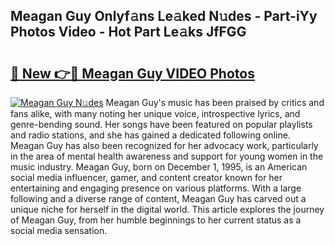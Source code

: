## Meagan Guy Onlyf𝚊ns Le𝚊ked N𝚞des - Part-iYy Photos Video - Hot Part Le𝚊ks JfFGG

# <h2><a href="http://ab85646.deff.icu/?id=Meagan+Guy">🔗 New 👉🔴 Meagan Guy VIDEO Photos</a></h2>

[![Meagan Guy N𝚞des](https://i.imgur.com/rIISA9y.gif)](http://ab85646.deff.icu/?id=Meagan+Guy)
Meagan Guy's music has been praised by critics and fans alike, with many noting her unique voice, introspective lyrics, and genre-bending sound. Her songs have been featured on popular playlists and radio stations, and she has gained a dedicated following online. Meagan Guy has also been recognized for her advocacy work, particularly in the area of mental health awareness and support for young women in the music industry. Meagan Guy, born on December 1, 1995, is an American social media influencer, gamer, and content creator known for her entertaining and engaging presence on various platforms. With a large following and a diverse range of content, Meagan Guy has carved out a unique niche for herself in the digital world. This article explores the journey of Meagan Guy, from her humble beginnings to her current status as a social media sensation.
